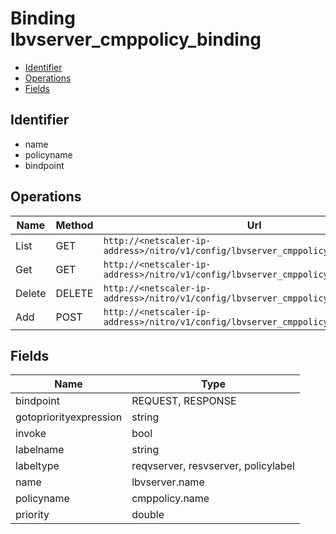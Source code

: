 # Binding lbvserver_cmppolicy_binding

- [Identifier](#identifier)
- [Operations](#operations)
- [Fields](#fields)

## Identifier

- name
- policyname
- bindpoint

## Operations

| Name | Method | Url |
|----|----|----|
| List | GET | `http://<netscaler-ip-address>/nitro/v1/config/lbvserver_cmppolicy_binding` |
| Get | GET | `http://<netscaler-ip-address>/nitro/v1/config/lbvserver_cmppolicy_binding/<name>` |
| Delete | DELETE | `http://<netscaler-ip-address>/nitro/v1/config/lbvserver_cmppolicy_binding/<name>` |
| Add | POST | `http://<netscaler-ip-address>/nitro/v1/config/lbvserver_cmppolicy_binding` |

## Fields

| Name | Type |
|----|----|
| bindpoint | REQUEST, RESPONSE |
| gotopriorityexpression | string |
| invoke | bool |
| labelname | string |
| labeltype | reqvserver, resvserver, policylabel |
| name | lbvserver.name |
| policyname | cmppolicy.name |
| priority | double |

